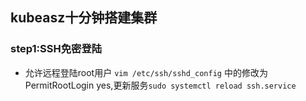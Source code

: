 ## kubeasz十分钟搭建集群
### step1:SSH免密登陆
- 允许远程登陆root用户
  `vim /etc/ssh/sshd_config` 中的修改为 PermitRootLogin yes,更新服务`sudo systemctl reload ssh.service`
